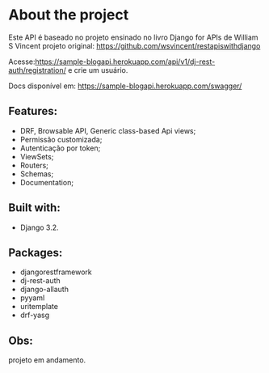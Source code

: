 # About the project 
Este API é baseado no projeto ensinado no livro Django for APIs de William S Vincent
projeto original: https://github.com/wsvincent/restapiswithdjango

Acesse:https://sample-blogapi.herokuapp.com/api/v1/dj-rest-auth/registration/
e crie um usuário.

Docs disponível em: https://sample-blogapi.herokuapp.com/swagger/

## Features:
- DRF, Browsable API, Generic class-based Api views;
- Permissão customizada;
- Autenticação por token;
- ViewSets;
- Routers;
- Schemas;
- Documentation;

## Built with:
-	Django 3.2.

## Packages:
- djangorestframework 
- dj-rest-auth 
- django-allauth 
- pyyaml 
- uritemplate 
- drf-yasg 

## Obs:
projeto em andamento.

